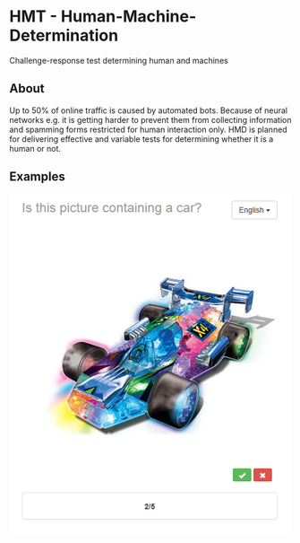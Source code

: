 HMT - Human-Machine-Determination
=================================

Challenge-response test determining human and machines



<h2>About</h2>
Up to 50% of online traffic is caused by automated bots. Because of neural networks e.g. it is getting harder to prevent them from collecting information and spamming forms restricted for human interaction only. HMD is planned for delivering effective and variable tests for determining whether it is a human or not.


<h2>Examples</h2>

![Example](/Examples/example.png "Example")
